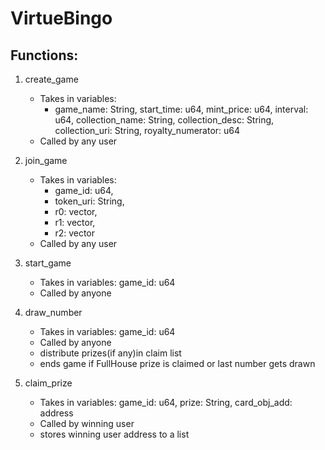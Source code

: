 # VirtueBingo

## Functions:

1. create_game
   - Takes in variables: 
     - game_name: String,
       start_time: u64,
       mint_price: u64,
       interval: u64,
       collection_name: String,
       collection_desc: String,
       collection_uri: String,
       royalty_numerator: u64
   - Called by any user

2. join_game
   - Takes in variables:
     - game_id: u64, 
     - token_uri: String, 
     - r0: vector<u64>, 
     - r1: vector<u64>, 
     - r2: vector<u64>
   - Called by any user 

3. start_game
   - Takes in variables: game_id: u64
   - Called by anyone

4. draw_number
    - Takes in variables: game_id: u64
    - Called by anyone
    - distribute prizes(if any)in claim list 
    - ends game if FullHouse prize is claimed or last number gets drawn

5. claim_prize
    - Takes in variables: game_id: u64, prize: String, card_obj_add: address
    - Called by winning user
    - stores winning user address to a list

